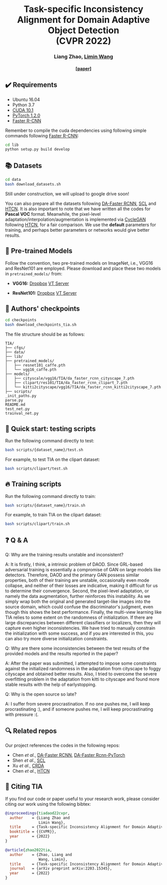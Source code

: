 <div align="center">
  <h1>Task-specific Inconsistency Alignment for Domain Adaptive Object Detection <br> (CVPR 2022)</h1>
</div>

<div align="center">
  <h3><a>Liang Zhao</a>, <a href=https://wanglimin.github.io/>Limin Wang</a></h3>
</div>

<div align="center">
  <h4> <a href=https://arxiv.org/abs/2203.15345>[paper]</a></h4>
</div>

## :heavy_check_mark: Requirements
* Ubuntu 16.04
* Python 3.7
* [CUDA 10.1](https://developer.nvidia.com/cuda-toolkit)
* [PyTorch 1.2.0](https://pytorch.org)
* [Faster R-CNN](https://github.com/jwyang/faster-rcnn.pytorch/tree/pytorch-1.0)

Remember to compile the cuda dependencies using following simple commands following [Faster R-CNN](https://github.com/jwyang/faster-rcnn.pytorch/tree/pytorch-1.0):
```bash
cd lib
python setup.py build develop
```

## :books: Datasets
```bash
cd data
bash download_datasets.sh
```
Still under construction, we will upload to google drive soon!

You can also prepare all the datasets following [DA-Faster RCNN](https://github.com/yuhuayc/da-faster-rcnn), [SCL](https://github.com/harsh-99/SCL) and [HTCN](https://github.com/chaoqichen/HTCN).
It is also important to note that we have written all the codes for **Pascal VOC** format.
Meanwhile, the pixel-level adaptation/interpolation/augmentation is implemented via [CycleGAN](https://github.com/junyanz/pytorch-CycleGAN-and-pix2pix) following [HTCN](https://github.com/chaoqichen/HTCN), for a fair comparison.
We use the **default** parameters for training, and perhaps better parameters or networks would give better results. 

## :bell: Pre-trained Models

Follow the convention, two pre-trained models on ImageNet, i.e., VGG16 and ResNet101 are employed. 
Please download and place these two models in `pretrained_models/` from:
* **VGG16:** [Dropbox](https://www.dropbox.com/s/s3brpk0bdq60nyb/vgg16_caffe.pth?dl=0)  [VT Server](https://filebox.ece.vt.edu/~jw2yang/faster-rcnn/pretrained-base-models/vgg16_caffe.pth)

* **ResNet101:** [Dropbox](https://www.dropbox.com/s/iev3tkbz5wyyuz9/resnet101_caffe.pth?dl=0)  [VT Server](https://filebox.ece.vt.edu/~jw2yang/faster-rcnn/pretrained-base-models/resnet101_caffe.pth)

## :deciduous_tree: Authors' checkpoints

```bash
cd checkpoints
bash download_checkpoints_tia.sh
```
The file structure should be as follows:

    TIA/
    ├── cfgs/
    ├── data/
    ├── lib/
    ├── pretrained_models/
    │   ├── resnet101_caffe.pth
    │   └── vgg16_caffe.pth
    ├── models/
    │   ├── cityscale/vgg16/TIA/da_faster_rcnn_cityscape_7.pth
    │   ├── clipart/res101/TIA/da_faster_rcnn_clipart_7.pth
    │   └── kitti2cityscape/vgg16/TIA/da_faster_rcnn_kitti2cityscape_7.pth
    ├── scripts/
    _init_paths.py
    parse.py
    README.md
    test_net.py
    trainval_net.py

## :pushpin: Quick start: testing scripts
Run the following command directly to test:
```bash
bash scripts/{dataset_name}/test.sh
```
For example, to test TIA on the clipart dataset:
```bash
bash scripts/clipart/test.sh
```

## :fire: Training scripts
Run the following command directly to train:
```bash
bash scripts/{dataset_name}/train.sh
```
For example, to train TIA on the clipart dataset:
```bash
bash scripts/clipart/train.sh
```

## :question: Q & A
Q: Why are the training results unstable and inconsistent?

A: It is firstly, I think, a intrinsic problem of DAOD. Since GRL-based adversarial training is essentially a compromise of GAN on large models like detectors. Therefore, DAOD and the primary GAN possess similar properties, both of their training are unstable, occasionally even mode collapse, and neither of their losses are indicative, making it difficult for us to determine their convergence.
Second, the pixel-level adaptation, or namely the data augmentation, further reinforces this instability.
As we simply wrap both the original and generated target-like images into the source domain, which could confuse the discriminator's judgment,
even though this shows the best performance. 
Finally, the multi-view learning like TIA relies to some extent on the randomness of initialization.
If there are large discrepancies between different classifiers or localizers, then they will capture even higher inconsistencies.
We have tried to manually constrain the initialization with some success, and if you are interested in this, you can also try more diverse initialization constraints.

Q: Why are there some inconsistencies between the test results of the provided models and the results reported in the paper?

A: After the paper was submitted, I attempted to impose some constraints against the initialized randomness in the adaptation from cityscape to foggy cityscape and obtained better results. Also, I tried to overcome the severe overfitting problem in the adaptation from kitti to cityscape and found more stable results with the help of earlystopping.

Q: Why is the open source so late?

A: I suffer from severe procrastination. If no one pushes me, I will keep procrastinating :), and if someone pushes me, I will keep procrastinating with pressure :(.

## :mag: Related repos
Our project references the codes in the following repos:

* Chen _et al_., [DA-Faster RCNN](https://github.com/yuhuayc/da-faster-rcnn), [DA-Faster Rcnn-PyTorch](https://github.com/tiancity-NJU/da-faster-rcnn-PyTorch)
* Shen _et al_., [SCL](https://github.com/harsh-99/SCL)
* Xu _et al_., [CRDA](https://github.com/megvii-research/CR-DA-DET)
* Chen _et al_., [HTCN](https://github.com/chaoqichen/HTCN)

## :scroll: Citing TIA
If you find our code or paper useful to your research work, please consider citing our work using the following bibtex:
```bibtex
@inproceedings{tiadaod22cvpr,
  author    = {Liang Zhao and
               Limin Wang},
  title     = {Task-specific Inconsistency Alignment for Domain Adaptive Object Detection},
  booktitle = {{CVPR}},
  year      = {2022}
}
```
```bibtex
@article{zhao2022tia,
  author    = {Zhao, Liang and 
               Wang, Limin},
  title     = {Task-specific Inconsistency Alignment for Domain Adaptive Object Detection},
  journal   = {arXiv preprint arXiv:2203.15345},
  year      = {2022}
}
```
